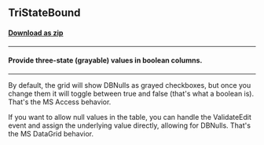 ## TriStateBound
#### [Download as zip](https://grapecity.github.io/DownGit/#/home?url=https://github.com/GrapeCity/ComponentOne-WinForms-Samples/tree/master/NetFramework\FlexGrid\CS\TriStateBound)
____
#### Provide three-state (grayable) values in boolean columns.
____
By default, the grid will show DBNulls as grayed checkboxes, but once you change them it will toggle between true and false (that's what a boolean is).
That's the MS Access behavior.

If you want to allow null values in the table, you can handle the ValidateEdit event and assign the underlying value directly, allowing for DBNulls.
That's the MS DataGrid behavior.
